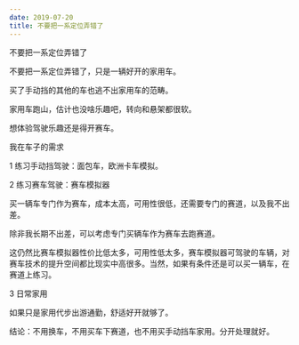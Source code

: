 ```yaml
---
date: 2019-07-20
title: 不要把一系定位弄错了
---
```

不要把一系定位弄错了

不要把一系定位弄错了，只是一辆好开的家用车。

买了手动挡的其他的车也逃不出家用车的范畴。

家用车跑山，估计也没啥乐趣吧，转向和悬架都很软。

想体验驾驶乐趣还是得开赛车。

我在车子的需求

1 练习手动挡驾驶：面包车，欧洲卡车模拟。

2 练习赛车驾驶：赛车模拟器

买一辆车专门作为赛车，成本太高，可用性很低，还需要专门的赛道，以及我不出差。

除非我长期不出差，可以考虑专门买辆车作为赛车去跑赛道。

这仍然比赛车模拟器性价比低太多，可用性低太多，赛车模拟器可驾驶的车辆，对赛车技术的提升空间都比现实中高很多。当然，如果有条件还是可以买一辆车，在赛道上练习。

3 日常家用

如果只是家用代步出游通勤，舒适好开就够了。

结论：不用换车，不用买车下赛道，也不用买手动挡车家用。分开处理就好。

